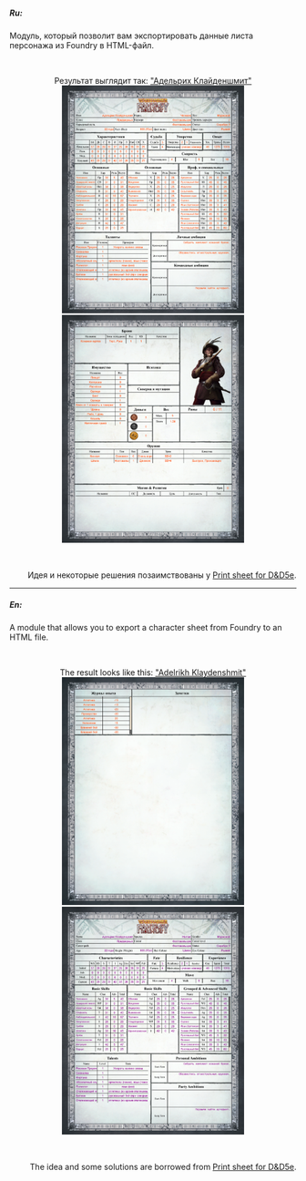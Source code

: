 <h5><span class="EzKURWReUAB5oZgtQNkl">Ru:</span></h5>
<p><span class="EzKURWReUAB5oZgtQNkl">Модуль</span>, <span class="EzKURWReUAB5oZgtQNkl">который</span> <span class="EzKURWReUAB5oZgtQNkl">позволит</span> <span class="EzKURWReUAB5oZgtQNkl">вам</span> <span class="EzKURWReUAB5oZgtQNkl">экспортировать данные</span> листа персонажа <span class="EzKURWReUAB5oZgtQNkl">из</span> <span class="EzKURWReUAB5oZgtQNkl">Foundry</span> <span class="EzKURWReUAB5oZgtQNkl">в</span> <span class="EzKURWReUAB5oZgtQNkl">HTML</span>-<span class="EzKURWReUAB5oZgtQNkl">файл</span><span class="EzKURWReUAB5oZgtQNkl">.</span></p>
<p>&nbsp;</p>
<p style="text-align: center;"><span class="EzKURWReUAB5oZgtQNkl">Результат выглядит так: <a title="Пример готового листа" href="http://htmlpreview.github.io/?https://github.com/nPocToI4eJI/wfrp4e-print-sheet/blob/main/example/index_ru.html" target="_blank" rel="nofollow noopener">"Адельрих Клайденшмит"</a><br /><img src="https://raw.githubusercontent.com/nPocToI4eJI/wfrp4e-print-sheet/refs/heads/main/example/Image%201.png" alt="Image 1" width="320" height="400" /><img src="https://raw.githubusercontent.com/nPocToI4eJI/wfrp4e-print-sheet/refs/heads/main/example/Image%202.png" alt="Image 2" width="320" height="400" /></span></p>
<p>&nbsp;</p>
<p style="text-align: right;"><span class="EzKURWReUAB5oZgtQNkl">Идея и некоторые решения позаимствованы у <a title="Author: Jideon" href="https://foundryvtt.com/packages/dnd5e-print-sheet" target="_blank" rel="nofollow noopener">Print sheet for D&amp;D5e</a>.</span></p>
<hr />
<h5>En:</h5>
<p>A module that allows you to export a character sheet from Foundry to an HTML file.</p>
<p>&nbsp;</p>
<p style="text-align: center;">The <span class="EzKURWReUAB5oZgtQNkl">result</span> <span class="EzKURWReUAB5oZgtQNkl">looks</span> <span class="EzKURWReUAB5oZgtQNkl">like</span> this: <a title="Example of a finished sheet" href="http://htmlpreview.github.io/?https://github.com/nPocToI4eJI/wfrp4e-print-sheet/blob/main/example/index_en.html" target="_blank" rel="nofollow noopener">"Adelrikh Klaydenshmit"</a><span class="EzKURWReUAB5oZgtQNkl"><br /><img src="https://raw.githubusercontent.com/nPocToI4eJI/wfrp4e-print-sheet/refs/heads/main/example/Image%203.png" alt="Image 1" width="320" height="400" /><img src="https://raw.githubusercontent.com/nPocToI4eJI/wfrp4e-print-sheet/refs/heads/main/example/Image%204.png" alt="Image 2" width="320" height="400" /></span></p>
<p>&nbsp;</p>
<p style="text-align: right;">The idea and some solutions are borrowed from <span class="EzKURWReUAB5oZgtQNkl"><a title="Author: Jideon" href="https://foundryvtt.com/packages/dnd5e-print-sheet" target="_blank" rel="nofollow noopener">Print sheet for D&amp;D5e</a>.</span></p>
